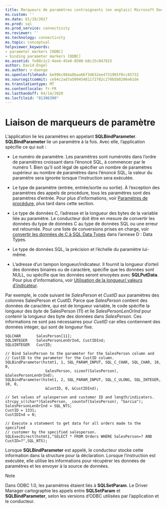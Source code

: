 ```yaml
---
title: Marqueurs de paramètres contraignants (en anglais) Microsoft Docs
ms.custom: ''
ms.date: 01/19/2017
ms.prod: sql
ms.prod_service: connectivity
ms.reviewer: ''
ms.technology: connectivity
ms.topic: conceptual
helpviewer_keywords:
- parameter markers [ODBC]
- binding parameter markers [ODBC]
ms.assetid: fe88c1c2-4ee4-45e0-8500-b8c25c047815
author: David-Engel
ms.author: v-daenge
ms.openlocfilehash: be99bc884a8baa66f3d632ee4731985f0cc85732
ms.sourcegitcommit: ce94c2ad7a50945481172782c270b5b0206e61de
ms.translationtype: MT
ms.contentlocale: fr-FR
ms.lasthandoff: 04/14/2020
ms.locfileid: "81306390"
---
```

# <a name="binding-parameter-markers"></a>Liaison de marqueurs de paramètre
L’application lie les paramètres en appelant **SQLBindParameter**. **SQLBindParameter** lie un paramètre à la fois. Avec elle, l’application spécifie ce qui suit :  
  
-   Le numéro de paramètre. Les paramètres sont numérotés dans l’ordre de paramètres croissant dans l’énoncé SQL, à commencer par le numéro 1. Bien qu’il soit légal de spécifier un nombre de paramètres supérieur au nombre de paramètres dans l’énoncé SQL, la valeur du paramètre sera ignorée lorsque l’instruction sera exécutée.  
  
-   Le type de paramètre (entrée, entrée/sortie ou sortie). À l’exception des paramètres des appels de procédure, tous les paramètres sont des paramètres d’entrée. Pour plus d’informations, voir [Paramètres de procédure](../../../odbc/reference/develop-app/procedure-parameters.md), plus tard dans cette section.  
  
-   Le type de données C, l’adresse et la longueur des bytes de la variable liée au paramètre. Le conducteur doit être en mesure de convertir les données du type de données C au type de données SQL ou une erreur est retournée. Pour une liste de conversions prises en charge, voir [convertir les données de C à SQL Data Types](../../../odbc/reference/appendixes/converting-data-from-c-to-sql-data-types.md) dans l’annexe D : Data Types.  
  
-   Le type de données SQL, la précision et l’échelle du paramètre lui-même.  
  
-   L’adresse d’un tampon longueur/indicateur. Il fournit la longueur d’orteil des données binaires ou de caractère, spécifie que les données sont NULL, ou spécifie que les données seront envoyées avec **SQLPutData**. Pour plus d’informations, voir [Utilisation de la longueur/ valeurs d’indicateur](../../../odbc/reference/develop-app/using-length-and-indicator-values.md).  
  
 Par exemple, le code suivant lie *SalesPerson* et *CustID* aux paramètres des colonnes SalesPerson et CustID. Parce que *SalesPerson* contient des données de caractère, qui est de longueur variable, le code spécifie la longueur des *byte* de SalesPerson (11) et lie *SalesPersonLenOrInd* pour contenir la longueur des byte des données dans *SalesPerson*. Ces informations ne sont pas nécessaires pour *CustID* car elles contiennent des données integer, qui sont de longueur fixe.  
  
```  
SQLCHAR       SalesPerson[11];  
SQLINTEGER    SalesPersonLenOrInd, CustIDInd;  
SQLUINTEGER   CustID;  
  
// Bind SalesPerson to the parameter for the SalesPerson column and  
// CustID to the parameter for the CustID column.  
SQLBindParameter(hstmt1, 1, SQL_PARAM_INPUT, SQL_C_CHAR, SQL_CHAR, 10, 0,  
                  SalesPerson, sizeof(SalesPerson), &SalesPersonLenOrInd);  
SQLBindParameter(hstmt1, 2, SQL_PARAM_INPUT, SQL_C_ULONG, SQL_INTEGER, 10, 0,  
                  &CustID, 0, &CustIDInd);  
  
// Set values of salesperson and customer ID and length/indicators.  
strcpy_s((char*)SalesPerson, _countof(SalesPerson), "Garcia");  
SalesPersonLenOrInd = SQL_NTS;  
CustID = 1331;  
CustIDInd = 0;  
  
// Execute a statement to get data for all orders made to the specified  
// customer by the specified salesperson.  
SQLExecDirect(hstmt1,"SELECT * FROM Orders WHERE SalesPerson=? AND CustID=?",SQL_NTS);  
```  
  
 Lorsque **SQLBindParameter** est appelé, le conducteur stocke cette information dans la structure pour la déclaration. Lorsque l’instruction est exécutée, elle utilise les informations pour récupérer les données de paramètres et les envoyer à la source de données.  
  
> [!NOTE]  
>  Dans ODBC 1.0, les paramètres étaient liés à **SQLSetParam**. Le Driver Manager cartographie les appels entre **SQLSetParam** et **SQLBindParameter**, selon les versions d’ODBC utilisées par l’application et le conducteur.
